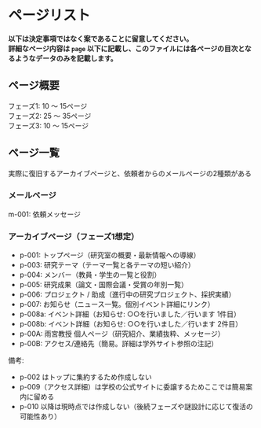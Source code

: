 
# ページリスト

**以下は決定事項ではなく案であることに留意してください。**  
**詳細なページ内容は `page` 以下に記載し、このファイルには各ページの目次となるようなデータのみを記載します。**

## ページ概要

フェーズ1: 10 ～ 15ページ  
フェーズ2: 25 ～ 35ページ  
フェーズ3: 10 ～ 15ページ

## ページ一覧

実際に復旧するアーカイブページと、依頼者からのメールページの2種類がある

### メールページ

m-001: 依頼メッセージ

### アーカイブページ（フェーズ1想定）

- p-001: トップページ（研究室の概要・最新情報への導線）
- p-003: 研究テーマ（テーマ一覧と各テーマの短い紹介）
- p-004: メンバー（教員・学生の一覧と役割）
- p-005: 研究成果（論文・国際会議・受賞の年別一覧）
- p-006: プロジェクト / 助成（進行中の研究プロジェクト、採択実績）
- p-007: お知らせ（ニュース一覧。個別イベント詳細にリンク）
- p-008a: イベント詳細（お知らせ: ○○を行いました／行います 1件目）
- p-008b: イベント詳細（お知らせ: ○○を行いました／行います 2件目）
- p-00A: 雨宮教授 個人ページ（研究紹介、業績抜粋、メッセージ）
- p-00B: アクセス/連絡先（簡易。詳細は学外サイト参照の注記）

備考:
- p-002 はトップに集約するため作成しない
- p-009（アクセス詳細）は学校の公式サイトに委譲するためここでは簡易案内に留める
- p-010 以降は現時点では作成しない（後続フェーズや謎設計に応じて復活の可能性あり）
